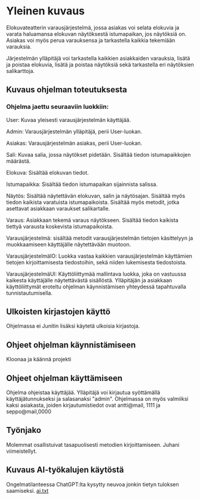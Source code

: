 # Yleinen kuvaus
Elokuvateatterin varausjärjestelmä, jossa asiakas voi selata elokuvia ja varata haluamansa elokuvan näytöksestä istumapaikan, jos näytöksiä on. Asiakas voi myös perua varauksensa ja tarkastella kaikkia tekemiään varauksia.

Järjestelmän ylläpitäjä voi tarkastella kaikkien asiakkaiden varauksia, lisätä ja poistaa elokuvia, lisätä ja poistaa näytöksiä sekä tarkastella eri näytöksien salikarttoja.
## Kuvaus ohjelman toteutuksesta
### Ohjelma jaettu seuraaviin luokkiin:
User: Kuvaa yleisesti varausjärjestelmän käyttäjää.

Admin: Varausjärjestelmän ylläpitäjä, perii User-luokan.

Asiakas: Varausjärjestelmän asiakas, perii User-luokan.

Sali: Kuvaa salia, jossa näytökset pidetään. Sisältää tiedon istumapaikkojen määrästä.

Elokuva: Sisältää elokuvan tiedot.

Istumapaikka: Sisältää tiedon istumapaikan sijainnista salissa.

Näytös: Sisältää näytettävän elokuvan, salin ja näytösajan. Sisältää myös tiedon kaikista varatuista istumapaikoista. Sisältää myös metodit, jotka asettavat asiakkaan varaukset salikartalle.

Varaus: Asiakkaan tekemä varaus näytökseen. Sisältää tiedon kaikista tiettyä varausta koskevista istumapaikoista.

Varausjärjestelmä: sisältää metodit varausjärjestelmän tietojen käsittelyyn ja muokkaamiseen käyttäjälle näytettävään muotoon.

VarausjärjestelmäIO: Luokka vastaa kaikkien varausjärjestelmän käyttämien tietojen kirjoittamisesta tiedostoihin, sekä niiden lukemisesta tiedostoista.

VarausjärjestelmäUI: Käyttöliittymää mallintava luokka, joka on vastuussa kaikesta käyttäjälle näytettävästä sisällöstä. Ylläpitäjän ja asiakkaan käyttöliittymät eroteltu ohjelman käynnistämisen yhteydessä tapahtuvalla tunnistautumisella.

## Ulkoisten kirjastojen käyttö
Ohjelmassa ei Junitin lisäksi käytetä ulkoisia kirjastoja.


## Ohjeet ohjelman käynnistämiseen
Kloonaa ja käännä projekti


## Ohjeet ohjelman käyttämiseen
Ohjelma ohjeistaa käyttäjää. Ylläpitäjä voi kirjautua syöttämällä käyttäjätunnukseksi ja salasanaksi "admin". 
Ohjelmassa on myös valmiiksi kaksi asiakasta, joiden kirjautumistiedot ovat antti@mail, 1111 ja seppo@mail,0000


## Työnjako
Molemmat osallistuivat tasapuolisesti metodien kirjoittamiseen. Juhani viimeistellyt.


## Kuvaus AI-työkalujen käytöstä

Ongelmatilanteessa ChatGPT:lta kysytty neuvoa jonkin tietyn tuloksen saamiseksi. [ai.txt](ai.txt)